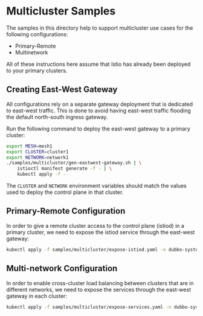 # Multicluster Samples

The samples in this directory help to support multicluster use cases for the
following configurations:

* Primary-Remote
* Multinetwork

All of these instructions here assume that Istio has already been deployed to your primary clusters.

## Creating East-West Gateway

All configurations rely on a separate gateway deployment that is dedicated to
east-west traffic. This is done to avoid having east-west traffic flooding
the default north-south ingress gateway.

Run the following command to deploy the east-west gateway to a primary cluster:

```bash
export MESH=mesh1
export CLUSTER=cluster1
export NETWORK=network1
./samples/multicluster/gen-eastwest-gateway.sh | \
    istioctl manifest generate -f - | \
    kubectl apply -f -
```

The `CLUSTER` and `NETWORK` environment variables should match the values used to deploy the control plane
in that cluster.

## Primary-Remote Configuration

In order to give a remote cluster access to the control plane (istiod) in a primary cluster,
we need to expose the istiod service through the east-west gateway:

```bash
kubectl apply -f samples/multicluster/expose-istiod.yaml -n dubbo-system
```

## Multi-network Configuration

In order to enable cross-cluster load balancing between clusters that are in different
networks, we need to expose the services through the east-west gateway in each cluster:

 ```bash
 kubectl apply -f samples/multicluster/expose-services.yaml -n dubbo-system
 ```
